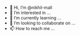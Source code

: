 - 👋 Hi, I’m @nikhil-mall
- 👀 I’m interested in ...
- 🌱 I’m currently learning ...
- 💞️ I’m looking to collaborate on ...
- 📫 How to reach me ...

<!---
nikhil-mall/nikhil-mall is a ✨ special ✨ repository because its `README.md` (this file) appears on your GitHub profile.
You can click the Preview link to take a look at your changes.
--->
